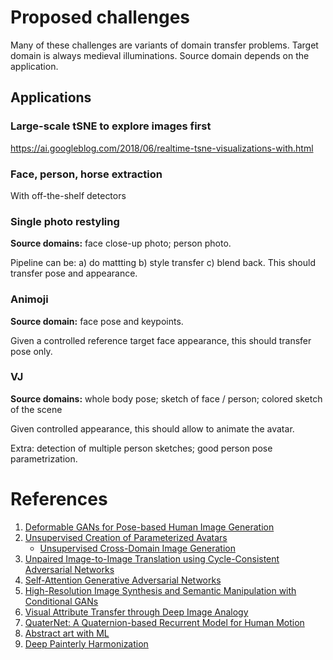 # Proposed challenges
Many of these challenges are variants of domain transfer problems. Target domain is always medieval illuminations. Source domain depends on the application.

## Applications

### Large-scale tSNE to explore images first
https://ai.googleblog.com/2018/06/realtime-tsne-visualizations-with.html

### Face, person, horse extraction
With off-the-shelf detectors

### Single photo restyling
**Source domains:** face close-up photo; person photo.

Pipeline can be: a) do mattting b) style transfer c) blend back. This should transfer pose and appearance.

###  Animoji
**Source domain:** face pose and keypoints.

Given a controlled reference target face appearance, this should transfer pose only.

### VJ
**Source domains:** whole body pose; sketch of face / person; colored sketch of the scene

Given controlled appearance, this should allow to animate the avatar.

Extra: detection of multiple person sketches; good person pose parametrization.

# References
1. [Deformable GANs for Pose-based Human Image Generation](https://arxiv.org/abs/1801.00055)
2. [Unsupervised Creation of Parameterized Avatars](https://arxiv.org/abs/1704.05693)
   * [Unsupervised Cross-Domain Image Generation](https://arxiv.org/abs/1611.02200)
3. [Unpaired Image-to-Image Translation using Cycle-Consistent Adversarial Networks](https://arxiv.org/abs/1703.10593)
4. [Self-Attention Generative Adversarial Networks](https://arxiv.org/abs/1805.08318)
5. [High-Resolution Image Synthesis and Semantic Manipulation with Conditional GANs](https://arxiv.org/abs/1711.11585)
6. [Visual Attribute Transfer through Deep Image Analogy](https://arxiv.org/abs/1705.01088)
7. [QuaterNet: A Quaternion-based Recurrent Model for Human Motion](https://arxiv.org/abs/1805.06485)
8. [Abstract art with ML](https://janhuenermann.com/blog/abstract-art-with-ml)
9. [Deep Painterly Harmonization](https://arxiv.org/abs/1804.03189)
